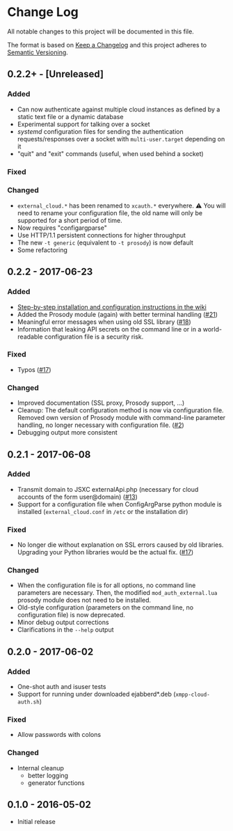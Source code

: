 # Change Log
All notable changes to this project will be documented in this file.

The format is based on [Keep a Changelog](http://keepachangelog.com/)
and this project adheres to [Semantic Versioning](http://semver.org/).

## 0.2.2+ - [Unreleased]
### Added
- Can now authenticate against multiple cloud instances
  as defined by a static text file or a dynamic database
- Experimental support for talking over a socket
- *systemd* configuration files for sending the authentication requests/responses over a socket
  with `multi-user.target` depending on it
- "quit" and "exit" commands (useful, when used behind a socket)
### Fixed
### Changed
- `external_cloud.*` has been renamed to `xcauth.*` everywhere. :warning: You will need to rename your configuration file, the old name will only be supported for a short period of time.
- Now requires "configargparse"
- Use HTTP/1.1 persistent connections for higher throughput
- The new `-t generic` (equivalent to `-t prosody`) is now default
- Some refactoring

## 0.2.2 - 2017-06-23
### Added
- [Step-by-step installation and configuration instructions in the wiki](https://github.com/jsxc/xmpp-cloud-auth/wiki)
- Added the Prosody module (again) with better terminal handling ([#21](https://github.com/jsxc/xmpp-cloud-auth/issues/21))
- Meaningful error messages when using old SSL library ([#18](https://github.com/jsxc/xmpp-cloud-auth/issues/18))
- Information that leaking API secrets on the command line
  or in a world-readable configuration file is a security risk.
### Fixed
- Typos ([#17](https://github.com/jsxc/xmpp-cloud-auth/issues/17))
### Changed
- Improved documentation (SSL proxy, Prosody support, …)
- Cleanup: The default configuration method is now via configuration file.
  Removed own version of Prosody module with command-line parameter handling,
  no longer necessary with configuration file.
  ([#2](https://github.com/jsxc/xmpp-cloud-auth/issues/2))
- Debugging output more consistent

## 0.2.1 - 2017-06-08
### Added
- Transmit domain to JSXC externalApi.php (necessary for cloud accounts
  of the form user@domain) ([#13](https://github.com/jsxc/xmpp-cloud-auth/issues/13))
- Support for a configuration file when ConfigArgParse python module
  is installed (`external_cloud.conf` in `/etc` or the installation dir)

### Fixed
- No longer die without explanation on SSL errors caused by old libraries.
  Upgrading your Python libraries would be the actual fix.
  ([#17](https://github.com/jsxc/xmpp-cloud-auth/issues/17))

### Changed
- When the configuration file is for all options, no command line
  parameters are necessary. Then, the modified `mod_auth_external.lua`
  prosody module does not need to be installed.
- Old-style configuration (parameters on the command line, no configuration
  file) is now deprecated.
- Minor debug output corrections
- Clarifications in the `--help` output

## 0.2.0 - 2017-06-02
### Added
- One-shot auth and isuser tests
- Support for running under downloaded ejabberd*.deb (`xmpp-cloud-auth.sh`)

### Fixed
- Allow passwords with colons

### Changed
- Internal cleanup
   - better logging
   - generator functions

## 0.1.0 - 2016-05-02
- Initial release
